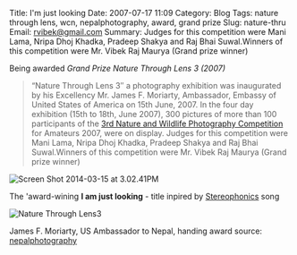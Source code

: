 Title: I'm just looking
Date: 2007-07-17 11:09
Category: Blog
Tags: nature through lens, wcn, nepalphotography, award, grand prize
Slug: nature-thru
Email:  rvibek@gmail.com
Summary: Judges for this competition were Mani Lama, Nripa Dhoj Khadka, Pradeep Shakya and Raj Bhai Suwal.Winners of this competition were Mr. Vibek Raj Maurya (Grand prize winner)

Being awarded *Grand Prize Nature Through Lens 3 (2007)*

> “Nature Through Lens 3″ a photography exhibition was inaugurated by his Excellency Mr. James F. Moriarty, Ambassador, Embassy of United States of America on 15th June, 2007. In the four day exhibition (15th to 18th, June 2007), 300 pictures of more than 100 participants of the [3rd Nature and Wildlife Photography Competition](http://www.wcn.org.np/gallery/3rd-nature-and-wildlife-photography-competition-2007/9/) for Amateurs 2007, were on display. Judges for this competition were Mani Lama, Nripa Dhoj Khadka, Pradeep Shakya and Raj Bhai Suwal.Winners of this competition were Mr. Vibek Raj Maurya (Grand prize winner)

![Screen Shot 2014-03-15 at 3.02.41PM](https://i2.wp.com/res.cloudinary.com/rvibek-com-np/image/upload/v1423914272/Screen-Shot-2014-03-15-at-3.02.41-PM_kswen1.png?resize=605%2C405)

The 'award-wining **I am just looking** - title inpired by [Stereophonics](http://en.wikipedia.org/wiki/Stereophonics) song


![Nature Through Lens3](https://i1.wp.com/res.cloudinary.com/rvibek-com-np/image/upload/v1423914265/ntl3_2_h8cqiu.jpg?resize=250%2C188)

James F. Moriarty, US Ambassador to Nepal, handing award
source: [nepalphotography](http://nepalphotography.wordpress.com/2007/06/17/im-just-looking/)
